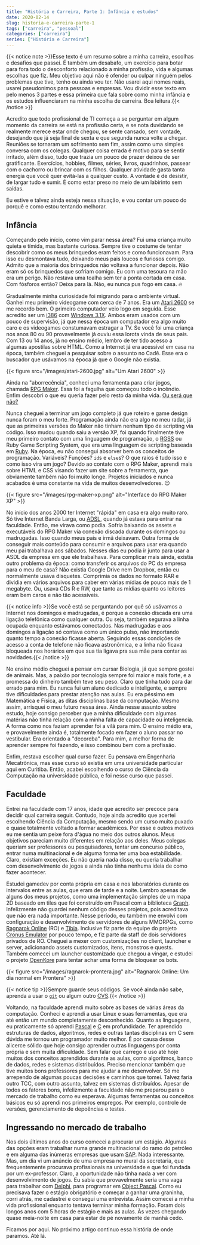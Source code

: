 ```yaml
---
title: "História e Carreira, Parte 1: Infância e estudos"
date: 2020-02-14
slug: historia-e-carreira-parte-1
tags: ["carreira", "pessoal"]
categories: ["carreira"]
series: ["História e Carreira"]
---
```


{{< notice note >}}Esse texto é um resumo sobre a minha carreira, escolhas e desafios que passei. É também um desabafo, um exercício para botar para fora todo o desconforto relacionado a minha profissão, vida e algumas escolhas que fiz. Meu objetivo aqui não é ofender ou culpar ninguém pelos problemas que tive, tenho ou ainda vou ter. Não usarei aqui nomes reais, usarei pseudonimos para pessoas e empresas. Vou dividir esse texto em pelo menos 3 partes e essa primeira que fala sobre como minha infância e os estudos influenciaram na minha escolha de carreira. Boa leitura.{{< /notice >}}

Acredito que todo profissional de TI começa a se perguntar em algum momento da carreira se está na profissão certa, e se nota duvidando se realmente merece estar onde chegou, se sente cansado, sem vontade, desejando que já seja final de sexta e que segunda nunca volte a chegar. Reuniões se tornaram um sofrimento sem fim, assim como uma simples conversa com os colegas. Qualquer coisa errada é motivo para se sentir irritado, além disso, tudo que trazia um pouco de prazer deixou de ser gratificante. Exercícios, hobbies, filmes, séries, livros, quadrinhos, passear com o cachorro ou brincar com os filhos. Qualquer atividade gasta tanta energia que você quer evitá-las a qualquer custo. A vontade é de desistir, de largar tudo e sumir. É como estar preso no meio de um labirinto sem saídas.

Eu estive e talvez ainda esteja nessa situação, e vou contar um pouco do porquê e como estou tentando melhorar.

## Infância

Começando pelo início, como vim parar nessa área? Fui uma criança muito quieta e tímida, mas bastante curiosa. Sempre tive o costume de tentar descobrir como os meus brinquedos eram feitos e como funcionavam. Para isso eu desmontava tudo, deixando meus pais loucos e furiosos comigo. Admito que a maioria dos brinquedos não voltava a funcionar depois. Não eram só os brinquedos que sofriam comigo. Eu com uma tesoura na mão era um perigo. Não restava uma toalha sem ter a ponta cortada em casa. Com fósforos então? Deixa para lá. Não, eu nunca pus fogo em casa. :fire:

Gradualmente minha curiosidade foi migrando para o ambiente virtual. Ganhei meu primeiro videogame com cerca de 7 anos. Era um [Atari 2600](https://pt.wikipedia.org/wiki/Atari_2600) se me recordo bem. O primeiro computador veio logo em seguida. Esse acredito ser um [i386](https://en.wikipedia.org/wiki/I386) com [Windows 3.1X](https://en.wikipedia.org/wiki/Windows_3.1x). Ambos eram usados com um pouco de supervisão, já que nessa época um computador era algo muito caro e os videogames constumavam estragar a TV. Se você foi uma criança nos anos 80 ou 90 provavelmente já ouviu essa lorota vinda de seus pais. Com 13 ou 14 anos, já no ensino médio, lembro de ter tido acesso a algumas apostilas sobre HTML. Como a Internet já era acessível em casa na época, também cheguei a pesquisar sobre o assunto no Cadê. Esse era o buscador que usávamos na época já que o Google não existia.

{{< figure src="/images/atari-2600.jpg" alt="Um Atari 2600" >}}

Ainda na "aborrecência",  conheci uma ferramenta para criar jogos, chamada [RPG Maker](https://pt.wikipedia.org/wiki/RPG_Maker). Essa foi a fagulha que começou todo o incêndio. Enfim descobri o que eu queria fazer pelo resto da minha vida. [Ou será que não?](https://www.youtube.com/watch?v=0kzfXtnVjjg)

Nunca cheguei a terminar um jogo completo já que roteiro e game design nunca foram o meu forte. Programação ainda não era algo no meu radar, já que as primeiras versões do Maker não tinham nenhum tipo de scripting via código. Isso mudou quando saiu a versão XP, foi quando finalmente tive meu primeiro contato com uma linguagem de programação, o [RGSS](https://pt.wikipedia.org/wiki/RGSS) ou Ruby Game Scripting System, que era uma linguagem de scripting baseada em [Ruby](https://www.ruby-lang.org/pt/). Na época, eu não consegui absorver bem os conceitos de programação. Variáveis? Funções? `id`s e `else`s? O que raios é tudo isso e como isso vira um jogo? Devido ao contato com o RPG Maker, aprendi mais sobre HTML e CSS visando fazer um site sobre a ferramenta, que obviamente também não foi muito longe. Projetos iniciados e nunca acabados é uma constante na vida de muitos desenvolvedores. 😉

{{< figure src="/images/rpg-maker-xp.png" alt="Interface do RPG Maker XP" >}}

No início dos anos 2000 ter Internet "rápida" em casa era algo muito raro. Só tive Internet Banda Larga, ou [ADSL](https://pt.wikipedia.org/wiki/Asymmetric_Digital_Subscriber_Line), quando já estava para entrar na faculdade. Então, me virava como podia. Sofria baixando os assets e executáveis do RPG Maker via conexão discada durante os domingos ou madrugadas. Isso quando meus pais e irmã deixavam. Outra forma de conseguir mais conteúdo para consumir e arquivos para usar era quando meu pai trabalhava aos sábados. Nesses dias eu podia ir junto para usar a ASDL da empresa em que ele trabalhava. Para complicar mais ainda, existia outro problema da época: como transferir os arquivos do PC da empresa para o meu de casa? Não existia Google Drive nem Dropbox, então eu normalmente usava disquetes. Comprimia os dados no formato RAR e dividia em vários arquivos para caber em várias mídias de pouco mais de 1 megabyte. Ou, usava CDs R e RW, que tanto as mídias quanto os leitores eram bem caros e não tão acessíveis.

{{< notice info >}}Se você está se perguntando por quê só usávamos a Internet nos domingos e madrugadas, é porque a conexão discada era uma ligação telefônica como qualquer outra. Ou seja, também segurava a linha ocupada enquanto estávamos conectados. Nas madrugadas e aos domingos a ligação só contava como um único pulso, não importando quanto tempo a conexão ficasse aberta. Seguindo essas condições de acesso a conta de telefone não ficava astronômica, e a linha não ficava bloqueada nos horários em que sua tia ligava pra sua mãe para contar as novidades.{{< /notice >}}

No ensino médio cheguei a pensar em cursar Biologia, já que sempre gostei de animais. Mas, a paixão por tecnologia sempre foi maior e mais forte, e a promessa do dinheiro também teve seu peso. Claro que tinha tudo para dar errado para mim. Eu nunca fui um aluno dedicado e inteligente, e sempre tive dificuldades para prestar atenção nas aulas. Eu era péssimo em Matemática e Física, as ditas disciplinas base da computação. Mesmo assim, arrisquei o meu futuro nessa área. Ainda nesse assunto sobre estudo, hoje consigo perceber que a minha dificuldade com algumas matérias não tinha relação com a minha falta de capacidade ou inteligencia. A forma como nos faziam aprender foi a vilã para mim. O ensino médio era, e provavelmente ainda é, totalmente focado em fazer o aluno passar no vestibular. Era orientado a "decoreba". Para mim, a melhor forma de aprender sempre foi fazendo, e isso combinou bem com a profissão.

Enfim, restava escolher qual curso fazer. Eu pensava em Engenharia Mecatrônica, mas esse curso só existia em uma universidade particular aqui em Curitiba. Então, acabei escolhendo o curso de Ciência da Computação na universidade pública, e foi nesse curso que passei.

## Faculdade

Entrei na faculdade com 17 anos, idade que acredito ser precoce para decidir qual carreira seguir. Contudo, hoje ainda acredito que acertei escolhendo Ciência da Computação, mesmo sendo um curso muito puxado e quase totalmente voltado a formar acadêmicos. Por esse e outros motivos eu me sentia um peixe fora d'água no meio dos outros alunos. Meus objetivos pareciam muito diferentes em relação aos deles. Meus colegas queriam ser professores ou pesquisadores, tentar um concurso público, entrar numa multinacional e de alguma forma ter uma boa estabilidade. Claro, existiam exceções. Eu não queria nada disso, eu queria trabalhar com desenvolvimento de jogos e ainda não tinha nenhuma ideia de como fazer acontecer.

Estudei gamedev por conta própria em casa e nos laboratórios durante os intervalos entre as aulas, que eram de tarde e a noite. Lembro apenas de alguns dos meus projetos, como uma implementação simples de um mapa 2D baseado em tiles que foi construído em Pascal com a biblioteca [Graph](https://www.freepascal.org/docs-html/rtl/graph/index-5.html). Infelizmente não guardei nenhum código desses projetos, pois acreditava que não era nada importante. Nesse período, eu também me envolvi com configuração e desenvolvimento de servidores de alguns MMORPGs, como [Ragnarok Online](https://pt.wikipedia.org/wiki/Ragnar%C3%B6k_Online) (RO) e [Tibia](https://pt.wikipedia.org/wiki/Tibia). Inclusive fiz parte da equipe do projeto [Cronus Emulator](https://github.com/Cronus-Emulator/Cronus) por pouco tempo, e fiz parte da staff de dois servidores privados de RO. Cheguei a mexer com customizações no client, launcher e server, adicionando assets customizados, itens, monstros e quests. Também comecei um launcher customizado que chegou a vingar, e estudei o projeto [OpenKore](https://openkore.com/wiki/Main_Page) para tentar achar uma forma de bloquear os bots.

{{< figure src="/images/ragnarok-prontera.jpg" alt="Ragnarok Online: Um dia normal em Prontera" >}}

{{< notice tip >}}Sempre guarde seus códigos. Se você ainda não sabe, aprenda a usar o [`git`](https://git-scm.com/) ou algum outro [CVS](https://pt.wikipedia.org/wiki/CVS).{{< /notice >}}

Voltando, na faculdade aprendi muito sobre as bases de várias áreas da computação. Conheci e aprendi a usar Linux e suas ferramentas, que era até então um mundo completamente desconhecido. Quanto as linguagens, eu praticamente só aprendi [Pascal](https://pt.wikipedia.org/wiki/Pascal_(linguagem_de_programa%C3%A7%C3%A3o)) e [C](https://pt.wikipedia.org/wiki/C_(linguagem_de_programa%C3%A7%C3%A3o)) em profundidade. Ter aprendido estruturas de dados, algoritmos, redes e outras tantas disciplinas em C sem dúvida me tornou um programador muito melhor. É por causa desse alicerce sólido que hoje consigo aprender outras linguagens por conta própria e sem muita dificuldade. Sem falar que carrego e uso até hoje muitos dos conceitos aprendidos durante as aulas, como algoritmos, banco de dados, redes e sistemas distribuídos. Preciso mencionar também que tive muitos bons professores para me ajudar a me desenvolver. Só me arrependo de algumas poucas decisões e caminhos que tomei. Talvez faria outro TCC, com outro assunto, talvez em sistemas distribuídos. Apesar de todos os fatores bons, infelizmente a faculdade não me preparou para o mercado de trabalho como eu esperava. Algumas ferramentas ou conceitos básicos eu só aprendi nos primeiros empregos. Por exemplo, controle de versões, gerenciamento de depoências e testes.

## Ingressando no mercado de trabalho

Nos dois últimos anos do curso comecei a procurar um estágio. Algumas das opções eram trabalhar numa grande multinacional do ramo do petróleo e em alguma das inúmeras empresas que usam [SAP](https://pt.wikipedia.org/wiki/SAP_ERP). Nada interessante. Mas, um dia vi um anúncio de uma empresa no mural da secretaria, que frequentemente procurava profissionais na universidade e que foi fundada por um ex-professor. Claro, a oportunidade não tinha nada a ver com desenvolvimento de jogos. Eu sabia que provavelmente seria uma vaga para trabalhar com [Delphi](https://pt.wikipedia.org/wiki/Delphi_(software)), para programar em [Object Pascal](https://en.wikipedia.org/wiki/Object_Pascal). Como eu precisava fazer o estágio obrigatório e começar a ganhar uma graninha, corri atrás, me cadastrei e consegui uma entrevista. Assim comecei a minha vida profissional enquanto tentava terminar minha formação. Foram dois longos anos com 5 horas de estágio e mais as aulas. Às vezes chegando quase meia-noite em casa para estar de pé novamente de manhã cedo.

Ficamos por aqui. No próximo artigo continuo essa história de onde paramos. Até lá.
